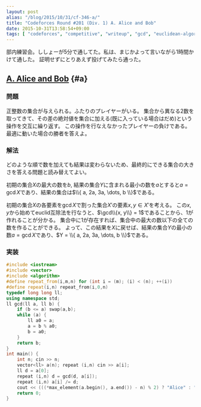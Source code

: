 ```yaml
---
layout: post
alias: "/blog/2015/10/31/cf-346-a/"
title: "Codeforces Round #201 (Div. 1) A. Alice and Bob"
date: 2015-10-31T13:58:54+09:00
tags: [ "codeforces", "competitive", "writeup", "gcd", "euclidean-algorithm" ]
---
```


部内練習会。ししょーが5分で通してた。私は、まじかよって言いながら1時間かけて通した。
証明せずにとりあえず投げてみたら通った。

<!-- more -->

## [A. Alice and Bob](http://codeforces.com/contest/346/problem/A) {#a}

### 問題

正整数の集合が与えられる。ふたりのプレイヤーがいる。
集合から異なる2数を取ってきて、その差の絶対値を集合に加える(既に入っている場合はだめ)という操作を交互に繰り返す。
この操作を行なえなかったプレイヤーの負けである。最適に動いた場合の勝者を答えよ。

### 解法

どのような順で数を加えても結果は変わらないため、最終的にできる集合の大きさを答える問題と読み替えてよい。

初期の集合$X$の最大の数を$b$, 結果の集合$Y$に含まれる最小の数を$a$とすると$a = \gcd X$であり、結果の集合は$\\{ a, 2a, 3a, \dots, b \\}$である。

初期の集合$X$の各要素を$\gcd X$で割った集合$X'$の要素$x, y \in X'$を考える。
この$x, y$から始めてeuclid互除法を行なうと、$\gcd\\{x, y\\} = 1$であることから、$1$が作れることが分かる。
集合中に$1$が存在すれば、集合中の最大の数以下の全ての数を作ることができる。
よって、この結果を$X$に戻せば、結果の集合$Y$の最小の数$a = \gcd X$であり、$Y = \\{ a, 2a, 3a, \dots, b \\}$である。

### 実装

``` c++
#include <iostream>
#include <vector>
#include <algorithm>
#define repeat_from(i,m,n) for (int i = (m); (i) < (n); ++(i))
#define repeat(i,n) repeat_from(i,0,n)
typedef long long ll;
using namespace std;
ll gcd(ll a, ll b) {
    if (b <= a) swap(a,b);
    while (a) {
        ll a0 = a;
        a = b % a0;
        b = a0;
    }
    return b;
}
int main() {
    int n; cin >> n;
    vector<ll> a(n); repeat (i,n) cin >> a[i];
    ll d = a[0];
    repeat (i,n) d = gcd(d, a[i]);
    repeat (i,n) a[i] /= d;
    cout << (((*max_element(a.begin(), a.end()) - n) % 2) ? "Alice" : "Bob") << endl;
    return 0;
}
```
